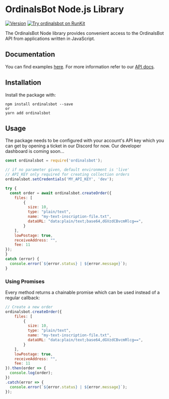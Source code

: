 # OrdinalsBot Node.js Library

[![Version](https://img.shields.io/npm/v/ordinalsbot.svg)](https://www.npmjs.org/package/ordinalsbot)
[![Try ordinalsbot on RunKit](https://badge.runkitcdn.com/ordinalsbot.svg)](https://npm.runkit.com/ordinalsbot)

The OrdinalsBot Node library provides convenient access to the OrdinalsBot API from
applications written in JavaScript.

## Documentation

You can find examples [here](examples/example.js). For more information refer to our [API docs](https://docs.ordinalsbot.com).

## Installation

Install the package with:

    npm install ordinalsbot --save
    or
    yarn add ordinalsbot

## Usage

The package needs to be configured with your account's API key which you can get by opening a ticket in our Discord for now. Our developer dashboard is coming soon...

``` js
const ordinalsbot = require('ordinalsbot');

// if no parameter given, default environment is 'live'
// API_KEY only required for creating collection orders
ordinalsbot.setCredentials('MY_API_KEY', 'dev'); 

try {
  const order = await ordinalsbot.createOrder({
    files: [
        {
          size: 10,
          type: "plain/text",
          name: "my-text-inscription-file.txt",
          dataURL: "data:plain/text;base64,dGVzdCBvcmRlcg==",
        }
    ],
    lowPostage: true,
    receiveAddress: "",
    fee: 11
});
}
catch (error) {
  console.error(`${error.status} | ${error.message}`);
}
```

### Using Promises

Every method returns a chainable promise which can be used instead of a regular
callback:

```js
// Create a new order
ordinalsbot.createOrder({
    files: [
        {
          size: 10,
          type: "plain/text",
          name: "my-text-inscription-file.txt",
          dataURL: "data:plain/text;base64,dGVzdCBvcmRlcg==",
        }
    ],
    lowPostage: true,
    receiveAddress: "",
    fee: 11
}).then(order => {
  console.log(order);
})
.catch(error => {
  console.error(`${error.status} | ${error.message}`);
});
```
